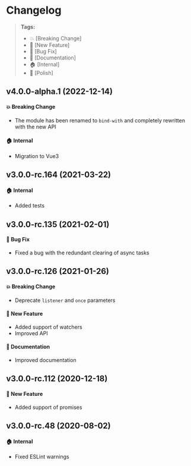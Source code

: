 Changelog
=========

> **Tags:**
> - :boom:       [Breaking Change]
> - :rocket:     [New Feature]
> - :bug:        [Bug Fix]
> - :memo:       [Documentation]
> - :house:      [Internal]
> - :nail_care:  [Polish]

## v4.0.0-alpha.1 (2022-12-14)

#### :boom: Breaking Change

* The module has been renamed to `bind-with` and completely rewritten with the new API

#### :house: Internal

* Migration to Vue3

## v3.0.0-rc.164 (2021-03-22)

#### :house: Internal

* Added tests

## v3.0.0-rc.135 (2021-02-01)

#### :bug: Bug Fix

* Fixed a bug with the redundant clearing of async tasks

## v3.0.0-rc.126 (2021-01-26)

#### :boom: Breaking Change

* Deprecate `listener` and `once` parameters

#### :rocket: New Feature

* Added support of watchers
* Improved API

#### :memo: Documentation

* Improved documentation

## v3.0.0-rc.112 (2020-12-18)

#### :rocket: New Feature

* Added support of promises

## v3.0.0-rc.48 (2020-08-02)

#### :house: Internal

* Fixed ESLint warnings
